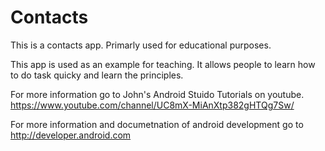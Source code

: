 # Contacts
This is a contacts app. Primarly used for educational purposes.

This app is used as an example for teaching. It allows people to learn how to do task quicky and learn the principles.

For more information go to John's Android Stuido Tutorials on youtube. https://www.youtube.com/channel/UC8mX-MiAnXtp382gHTQg7Sw/

For more information and documetnation of android development go to http://developer.android.com
